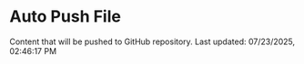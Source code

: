# Auto Push File

Content that will be pushed to GitHub repository.
Last updated: 07/23/2025, 02:46:17 PM